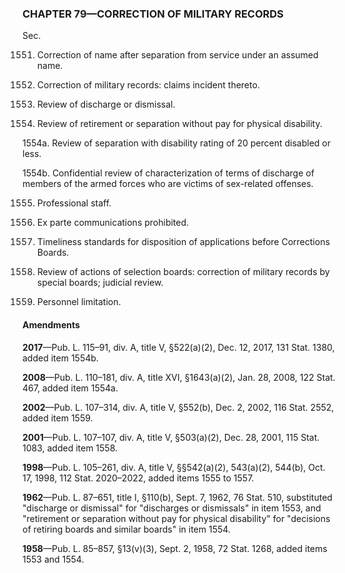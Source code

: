 ### **CHAPTER 79—CORRECTION OF MILITARY RECORDS** ###

Sec.

1551. Correction of name after separation from service under an assumed name.

1552. Correction of military records: claims incident thereto.

1553. Review of discharge or dismissal.

1554. Review of retirement or separation without pay for physical disability.

1554a. Review of separation with disability rating of 20 percent disabled or less.

1554b. Confidential review of characterization of terms of discharge of members of the armed forces who are victims of sex-related offenses.

1555. Professional staff.

1556. Ex parte communications prohibited.

1557. Timeliness standards for disposition of applications before Corrections Boards.

1558. Review of actions of selection boards: correction of military records by special boards; judicial review.

1559. Personnel limitation.

#### Amendments ####

**2017**—Pub. L. 115–91, div. A, title V, §522(a)(2), Dec. 12, 2017, 131 Stat. 1380, added item 1554b.

**2008**—Pub. L. 110–181, div. A, title XVI, §1643(a)(2), Jan. 28, 2008, 122 Stat. 467, added item 1554a.

**2002**—Pub. L. 107–314, div. A, title V, §552(b), Dec. 2, 2002, 116 Stat. 2552, added item 1559.

**2001**—Pub. L. 107–107, div. A, title V, §503(a)(2), Dec. 28, 2001, 115 Stat. 1083, added item 1558.

**1998**—Pub. L. 105–261, div. A, title V, §§542(a)(2), 543(a)(2), 544(b), Oct. 17, 1998, 112 Stat. 2020–2022, added items 1555 to 1557.

**1962**—Pub. L. 87–651, title I, §110(b), Sept. 7, 1962, 76 Stat. 510, substituted "discharge or dismissal" for "discharges or dismissals" in item 1553, and "retirement or separation without pay for physical disability" for "decisions of retiring boards and similar boards" in item 1554.

**1958**—Pub. L. 85–857, §13(v)(3), Sept. 2, 1958, 72 Stat. 1268, added items 1553 and 1554.